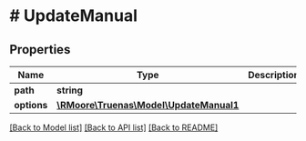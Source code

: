 # # UpdateManual

## Properties

Name | Type | Description | Notes
------------ | ------------- | ------------- | -------------
**path** | **string** |  | [optional]
**options** | [**\RMoore\Truenas\Model\UpdateManual1**](UpdateManual1.md) |  | [optional]

[[Back to Model list]](../../README.md#models) [[Back to API list]](../../README.md#endpoints) [[Back to README]](../../README.md)
